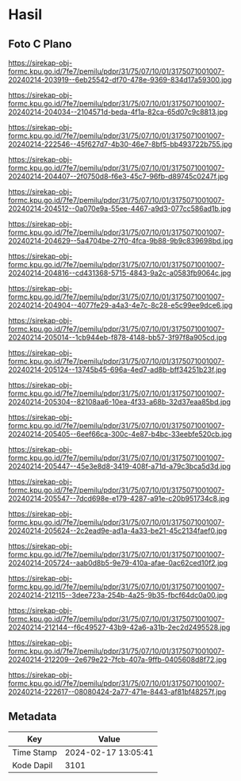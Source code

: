 # Hasil

## Foto C Plano

https://sirekap-obj-formc.kpu.go.id/7fe7/pemilu/pdpr/31/75/07/10/01/3175071001007-20240214-203919--6eb25542-df70-478e-9369-834d17a59300.jpg

https://sirekap-obj-formc.kpu.go.id/7fe7/pemilu/pdpr/31/75/07/10/01/3175071001007-20240214-204034--2104571d-beda-4f1a-82ca-65d07c9c8813.jpg

https://sirekap-obj-formc.kpu.go.id/7fe7/pemilu/pdpr/31/75/07/10/01/3175071001007-20240214-222546--45f627d7-4b30-46e7-8bf5-bb493722b755.jpg

https://sirekap-obj-formc.kpu.go.id/7fe7/pemilu/pdpr/31/75/07/10/01/3175071001007-20240214-204407--2f0750d8-f6e3-45c7-96fb-d89745c0247f.jpg

https://sirekap-obj-formc.kpu.go.id/7fe7/pemilu/pdpr/31/75/07/10/01/3175071001007-20240214-204512--0a070e9a-55ee-4467-a9d3-077cc586ad1b.jpg

https://sirekap-obj-formc.kpu.go.id/7fe7/pemilu/pdpr/31/75/07/10/01/3175071001007-20240214-204629--5a4704be-27f0-4fca-9b88-9b9c839698bd.jpg

https://sirekap-obj-formc.kpu.go.id/7fe7/pemilu/pdpr/31/75/07/10/01/3175071001007-20240214-204816--cd431368-5715-4843-9a2c-a0583fb9064c.jpg

https://sirekap-obj-formc.kpu.go.id/7fe7/pemilu/pdpr/31/75/07/10/01/3175071001007-20240214-204904--4077fe29-a4a3-4e7c-8c28-e5c99ee9dce6.jpg

https://sirekap-obj-formc.kpu.go.id/7fe7/pemilu/pdpr/31/75/07/10/01/3175071001007-20240214-205014--1cb944eb-f878-4148-bb57-3f97f8a905cd.jpg

https://sirekap-obj-formc.kpu.go.id/7fe7/pemilu/pdpr/31/75/07/10/01/3175071001007-20240214-205124--13745b45-696a-4ed7-ad8b-bff34251b23f.jpg

https://sirekap-obj-formc.kpu.go.id/7fe7/pemilu/pdpr/31/75/07/10/01/3175071001007-20240214-205304--82108aa6-10ea-4f33-a68b-32d37eaa85bd.jpg

https://sirekap-obj-formc.kpu.go.id/7fe7/pemilu/pdpr/31/75/07/10/01/3175071001007-20240214-205405--6eef66ca-300c-4e87-b4bc-33eebfe520cb.jpg

https://sirekap-obj-formc.kpu.go.id/7fe7/pemilu/pdpr/31/75/07/10/01/3175071001007-20240214-205447--45e3e8d8-3419-408f-a71d-a79c3bca5d3d.jpg

https://sirekap-obj-formc.kpu.go.id/7fe7/pemilu/pdpr/31/75/07/10/01/3175071001007-20240214-205547--7dcd698e-e179-4287-a91e-c20b951734c8.jpg

https://sirekap-obj-formc.kpu.go.id/7fe7/pemilu/pdpr/31/75/07/10/01/3175071001007-20240214-205624--2c2ead9e-ad1a-4a33-be21-45c2134faef0.jpg

https://sirekap-obj-formc.kpu.go.id/7fe7/pemilu/pdpr/31/75/07/10/01/3175071001007-20240214-205724--aab0d8b5-9e79-410a-afae-0ac62ced10f2.jpg

https://sirekap-obj-formc.kpu.go.id/7fe7/pemilu/pdpr/31/75/07/10/01/3175071001007-20240214-212115--3dee723a-254b-4a25-9b35-fbcf64dc0a00.jpg

https://sirekap-obj-formc.kpu.go.id/7fe7/pemilu/pdpr/31/75/07/10/01/3175071001007-20240214-212144--f6c49527-43b9-42a6-a31b-2ec2d2495528.jpg

https://sirekap-obj-formc.kpu.go.id/7fe7/pemilu/pdpr/31/75/07/10/01/3175071001007-20240214-212209--2e679e22-7fcb-407a-9ffb-0405608d8f72.jpg

https://sirekap-obj-formc.kpu.go.id/7fe7/pemilu/pdpr/31/75/07/10/01/3175071001007-20240214-222617--08080424-2a77-471e-8443-af81bf48257f.jpg


## Metadata

| Key        | Value               |
| ---------- | ------------------- |
| Time Stamp | 2024-02-17 13:05:41 |
| Kode Dapil | 3101                |




